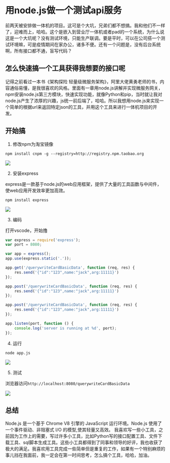 # 用node.js做一个测试api服务

前两天被安排做一体机的项目。这可是个大坑，兄弟们都不想搞。我和他们不一样了，迎难而上，哈哈。这个是嵌入到营业厅一体机或者pad的一个系统，为什么说这是一个大坑呢？没有测试环境，只能生产联调。要是平时，可以在公司搭一个测试环境嘛，可是疫情期间在家办公，诸多不便。还有一个问题是，没有后台系统啊，所有接口都不通，盲写代码？

## 怎么快速搞一个工具获得我想要的接口呢

记得之前看过一本书《架构探险 轻量级微服务架构》，阿里大佬黄勇老师的书，内容通俗易懂，是我很喜欢的风格。里面有一章用node.js讲解并实现微服务网关，npm安装node.js第三方模块，快速实现功能，就像Python和pip，当时就让我对node.js产生了浓厚的兴趣，js统一前后端了，哈哈。所以我想用node.js来实现一个简单的根据url来返回特定json的工具，并用这个工具来进行一体机项目的开发。

## 开始搞

1. 修改npm为淘宝镜像

```shell
npm install cnpm -g --registry=http://registry.npm.taobao.org
```

<img src='cnpm.bmp'>

2. 安装express

express是一款基于node.js的web应用框架，提供了大量的工具函数与中间件，使web应用开发效率更加高效。

```shell
npm install express
```
<img src='express.bmp'>

3. 编码

打开vscode，开始撸

```js
var express = require('express');
var port = 8080;

var app = express();
app.use(express.static('.'));

app.get('/querywriteCardBasicData', function (req, res) {
    res.send('{"id":"123",name:"jack",arg:11111}')
});

app.post('/querywriteCardBasicData', function (req, res) {
    res.send('{"id":"123",name:"jack",arg:11111}')
});

app.post('/querywriteCardBasicData', function (req, res) {
    res.send('{"id":"123",name:"jack",arg:11111}')
});

app.listen(port, function () {
    console.log('server is running at %d', port);
});
```

4. 运行

```shell
node app.js
````

<img src='run.bmp'>

5. 测试

浏览器访问`http://localhost:8080/querywriteCardBasicData`

<img src='test.bmp'>

## 总结

Node.js 是一个基于 Chrome V8 引擎的 JavaScript 运行环境。Node.js 使用了一个事件驱动、非阻塞式 I/O 的模型,使其轻量又高效。
我喜欢写一些小工具，之前因为工作上的需要，写过许多小工具，比如Python写的接口配置工具、文件下载工具、sql脚本生成工具。这些小工具都得到了同事和领导的好评，我也收获了极大的满足。我喜欢用工具完成一些简单但是重复的工作，如果有一个特别麻烦的事儿挡在我面前，我一定会在第一时间思考，怎么搞个工具，哈哈，加油。